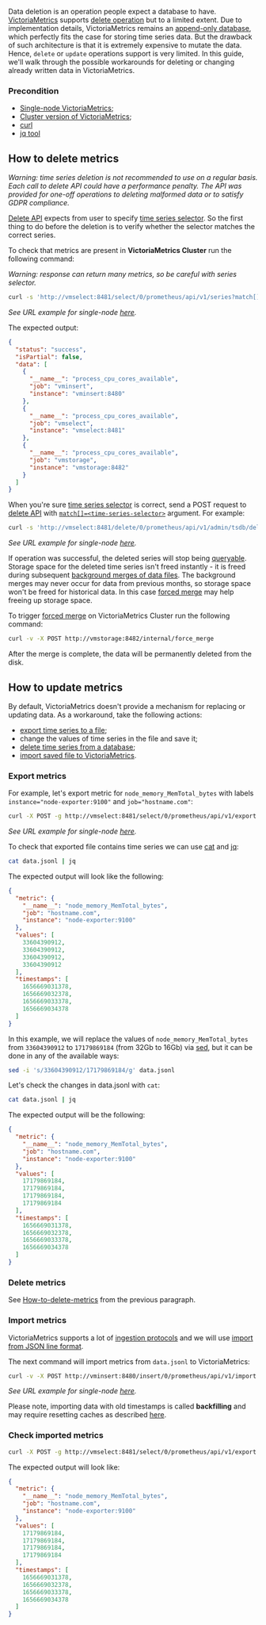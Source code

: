 Data deletion is an operation people expect a database to have. [VictoriaMetrics](https://victoriametrics.com) supports 
[delete operation](https://docs.victoriametrics.com/single-server-victoriametrics/#how-to-delete-time-series) but to a limited extent. Due to implementation details, VictoriaMetrics remains an [append-only database](https://en.wikipedia.org/wiki/Append-only), which perfectly fits the case for storing time series data. But the drawback of such architecture is that it is extremely expensive to mutate the data. Hence, `delete` or `update` operations support is very limited. In this guide, we'll walk through the possible workarounds for deleting or changing already written data in VictoriaMetrics.

### Precondition

- [Single-node VictoriaMetrics](https://docs.victoriametrics.com/single-server-victoriametrics/);
- [Cluster version of VictoriaMetrics](https://docs.victoriametrics.com/victoriametrics/cluster-victoriametrics/);
- [curl](https://curl.se/docs/manual.html)
- [jq tool](https://stedolan.github.io/jq/)

## How to delete metrics

_Warning: time series deletion is not recommended to use on a regular basis. Each call to delete API could have a performance penalty. The API was provided for one-off operations to deleting malformed data or to satisfy GDPR compliance._

[Delete API](https://docs.victoriametrics.com/single-server-victoriametrics/#how-to-delete-time-series) expects from user to specify [time series selector](https://prometheus.io/docs/prometheus/latest/querying/basics/#time-series-selectors). So the first thing to do before the deletion is to verify whether the selector matches the correct series.

To check that metrics are present in **VictoriaMetrics Cluster** run the following command:

_Warning: response can return many metrics, so be careful with series selector._

```sh
curl -s 'http://vmselect:8481/select/0/prometheus/api/v1/series?match[]=process_cpu_cores_available' | jq
```

_See URL example for single-node [here](https://docs.victoriametrics.com/url-examples/#apiv1series)._

The expected output:

```json
{
  "status": "success",
  "isPartial": false,
  "data": [
    {
      "__name__": "process_cpu_cores_available",
      "job": "vminsert",
      "instance": "vminsert:8480"
    },
    {
      "__name__": "process_cpu_cores_available",
      "job": "vmselect",
      "instance": "vmselect:8481"
    },
    {
      "__name__": "process_cpu_cores_available",
      "job": "vmstorage",
      "instance": "vmstorage:8482"
    }
  ]
}
```

When you're sure [time series selector](https://prometheus.io/docs/prometheus/latest/querying/basics/#time-series-selectors) is correct, send a POST request to [delete API](https://docs.victoriametrics.com/url-examples/#apiv1admintsdbdelete_series) with [`match[]=<time-series-selector>`](https://prometheus.io/docs/prometheus/latest/querying/basics/#time-series-selectors) argument. For example:

```sh
curl -s 'http://vmselect:8481/delete/0/prometheus/api/v1/admin/tsdb/delete_series?match[]=process_cpu_cores_available'
```

_See URL example for single-node [here](https://docs.victoriametrics.com/url-examples/#apiv1admintsdbdelete_series)._

If operation was successful, the deleted series will stop being [queryable](https://docs.victoriametrics.com/keyconcepts/#query-data). Storage space for the deleted time series isn't freed instantly - it is freed during subsequent [background merges of data files](https://medium.com/@valyala/how-victoriametrics-makes-instant-snapshots-for-multi-terabyte-time-series-data-e1f3fb0e0282). The background merges may never occur for data from previous months, so storage space won't be freed for historical data. In this case [forced merge](https://docs.victoriametrics.com/single-server-victoriametrics/#forced-merge) may help freeing up storage space.

To trigger [forced merge](https://docs.victoriametrics.com/single-server-victoriametrics/#forced-merge) on VictoriaMetrics Cluster run the following command:

```sh
curl -v -X POST http://vmstorage:8482/internal/force_merge
```

After the merge is complete, the data will be permanently deleted from the disk.

## How to update metrics

By default, VictoriaMetrics doesn't provide a mechanism for replacing or updating data. As a workaround, take the following actions:

- [export time series to a file](https://docs.victoriametrics.com/url-examples/#apiv1export);
- change the values of time series in the file and save it;
- [delete time series from a database](https://docs.victoriametrics.com/url-examples/#apiv1admintsdbdelete_series);
- [import saved file to VictoriaMetrics](https://docs.victoriametrics.com/url-examples/#apiv1import).

### Export metrics

For example, let's export metric for `node_memory_MemTotal_bytes` with labels `instance="node-exporter:9100"` and `job="hostname.com"`:

```sh
curl -X POST -g http://vmselect:8481/select/0/prometheus/api/v1/export -d 'match[]=node_memory_MemTotal_bytes{instance="node-exporter:9100", job="hostname.com"}' > data.jsonl
```

_See URL example for single-node [here](https://docs.victoriametrics.com/url-examples/#apiv1export)._

To check that exported file contains time series we can use [cat](https://man7.org/linux/man-pages/man1/cat.1.html) and [jq](https://stedolan.github.io/jq/download/):

```sh
cat data.jsonl | jq
```

The expected output will look like the following:

```json
{
  "metric": {
    "__name__": "node_memory_MemTotal_bytes",
    "job": "hostname.com",
    "instance": "node-exporter:9100"
  },
  "values": [
    33604390912,
    33604390912,
    33604390912,
    33604390912
  ],
  "timestamps": [
    1656669031378,
    1656669032378,
    1656669033378,
    1656669034378
  ]
}

```

In this example, we will replace the values of `node_memory_MemTotal_bytes` from `33604390912` to `17179869184` (from 32Gb to 16Gb) via [sed](https://linux.die.net/man/1/sed), but it can be done in any of the available ways:

```sh
sed -i 's/33604390912/17179869184/g' data.jsonl
```

Let's check the changes in data.jsonl with `cat`:

```sh
cat data.jsonl | jq
```

The expected output will be the following:

```json
{
  "metric": {
    "__name__": "node_memory_MemTotal_bytes",
    "job": "hostname.com",
    "instance": "node-exporter:9100"
  },
  "values": [
    17179869184,
    17179869184,
    17179869184,
    17179869184
  ],
  "timestamps": [
    1656669031378,
    1656669032378,
    1656669033378,
    1656669034378
  ]
}
```

### Delete metrics

See [How-to-delete-metrics](https://docs.victoriametrics.com/guides/guide-delete-or-replace-metrics.html#how-to-delete-metrics) from the previous paragraph.

### Import metrics

VictoriaMetrics supports a lot of [ingestion protocols](https://docs.victoriametrics.com/single-server-victoriametrics/#how-to-import-time-series-data) and we will use [import from JSON line format](https://docs.victoriametrics.com/single-server-victoriametrics/#how-to-import-data-in-json-line-format).

The next command will import metrics from `data.jsonl` to VictoriaMetrics:

```sh
curl -v -X POST http://vminsert:8480/insert/0/prometheus/api/v1/import -T data.jsonl
```

_See URL example for single-node [here](https://docs.victoriametrics.com/url-examples/#apiv1import)._

Please note, importing data with old timestamps is called **backfilling** and may require resetting caches as described [here](https://docs.victoriametrics.com/#backfilling). 

### Check imported metrics

```sh
curl -X POST -g http://vmselect:8481/select/0/prometheus/api/v1/export -d match[]=node_memory_MemTotal_bytes
```

The expected output will look like:

```json
{
  "metric": {
    "__name__": "node_memory_MemTotal_bytes",
    "job": "hostname.com",
    "instance": "node-exporter:9100"
  },
  "values": [
    17179869184,
    17179869184,
    17179869184,
    17179869184
  ],
  "timestamps": [
    1656669031378,
    1656669032378,
    1656669033378,
    1656669034378
  ]
}
```

